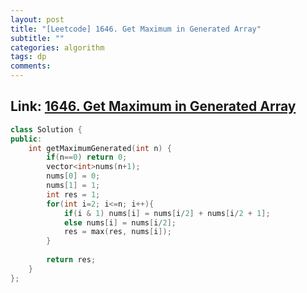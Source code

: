 ```yaml
---
layout: post
title: "[Leetcode] 1646. Get Maximum in Generated Array"
subtitle: ""
categories: algorithm
tags: dp
comments:
---
```


## Link: [1646. Get Maximum in Generated Array](https://leetcode.com/problems/get-maximum-in-generated-array/)

```cpp
class Solution {
public:
    int getMaximumGenerated(int n) {
        if(n==0) return 0;
        vector<int>nums(n+1);
        nums[0] = 0;
        nums[1] = 1;
        int res = 1;
        for(int i=2; i<=n; i++){
            if(i & 1) nums[i] = nums[i/2] + nums[i/2 + 1];
            else nums[i] = nums[i/2];
            res = max(res, nums[i]);
        }
        
        return res;
    }
};
```
